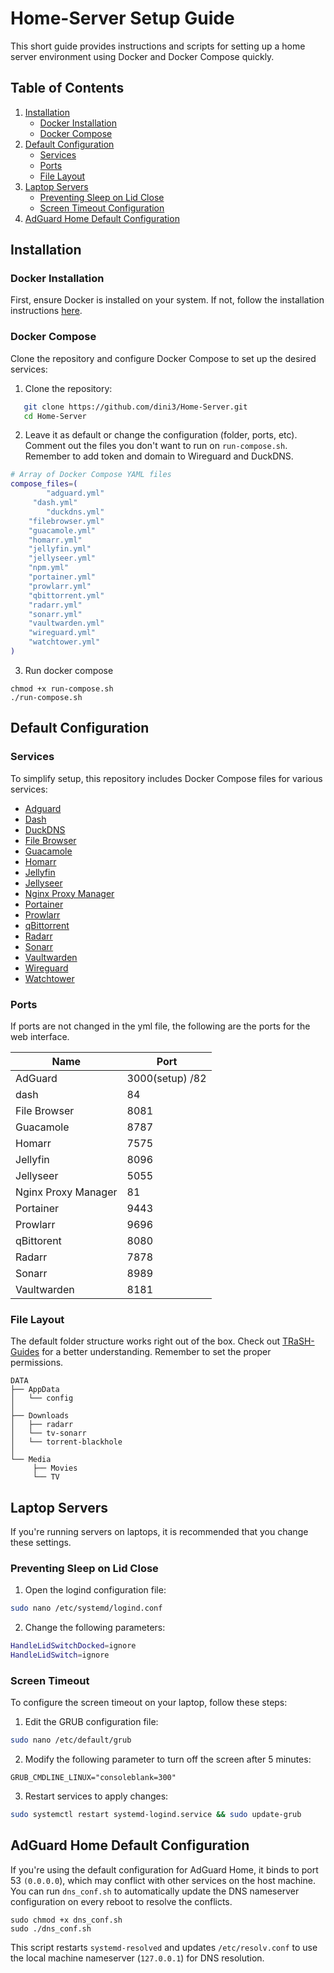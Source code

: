 # Home-Server Setup Guide

This short guide provides instructions and scripts for setting up a home server environment using Docker and Docker Compose quickly.

## Table of Contents
1. [Installation](#installation)
    - [Docker Installation](#docker-installation)
    - [Docker Compose](#docker-compose)
2. [Default Configuration](#default-configuration)
    - [Services](#services)
    - [Ports](#ports)
    - [File Layout](#file-layout)
4. [Laptop Servers](#laptop-servers)
    - [Preventing Sleep on Lid Close](#preventing-sleep-on-lid-close)
    - [Screen Timeout Configuration](#screen-timeout)
5. [AdGuard Home Default Configuration](#adguard-home-default-configuration)  

## Installation

### Docker Installation

First, ensure Docker is installed on your system. If not, follow the installation instructions [here](https://docs.docker.com/engine/install/ubuntu/).

### Docker Compose

Clone the repository and configure Docker Compose to set up the desired services:

1. Clone the repository:
```bash
   git clone https://github.com/dini3/Home-Server.git
   cd Home-Server

```

2. Leave it as default or change the configuration (folder, ports, etc). Comment out the files you don't want to run on `run-compose.sh`. Remember to add token and domain to Wireguard and DuckDNS.

```bash
# Array of Docker Compose YAML files
compose_files=(
    	"adguard.yml"
   	 "dash.yml"
    	"duckdns.yml"
	"filebrowser.yml"
	"guacamole.yml"
	"homarr.yml"
	"jellyfin.yml"
	"jellyseer.yml"
	"npm.yml"
	"portainer.yml"
	"prowlarr.yml"
	"qbittorrent.yml"
	"radarr.yml"
	"sonarr.yml"
	"vaultwarden.yml"
	"wireguard.yml"
	"watchtower.yml"
)
```
3. Run docker compose
```
chmod +x run-compose.sh
./run-compose.sh
```

## Default Configuration
### Services
To simplify setup, this repository includes Docker Compose files for various services:

- [Adguard](https://hub.docker.com/r/adguard/adguardhome)
- [Dash](https://github.com/MauriceNino/dashdot)
- [DuckDNS](https://github.com/linuxserver/docker-duckdns)
- [File Browser](https://github.com/filebrowser/filebrowser)
- [Guacamole](https://hub.docker.com/r/jwetzell/guacamole)
- [Homarr](https://ghcr.io/ajnart/homarr)
- [Jellyfin](https://github.com/linuxserver/docker-jellyfin)
- [Jellyseer](https://github.com/fallenbagel/jellyseerr)
- [Nginx Proxy Manager](https://github.com/NginxProxyManager/nginx-proxy-manager)
- [Portainer](https://github.com/portainer/portainer)
- [Prowlarr](https://github.com/linuxserver/docker-prowlarr)
- [qBittorrent](https://github.com/linuxserver/docker-qbittorrent)
- [Radarr](https://github.com/linuxserver/docker-radarr)
- [Sonarr](https://github.com/linuxserver/docker-sonarr)
- [Vaultwarden](https://github.com/dani-garcia/vaultwarden)
- [Wireguard](https://docs.linuxserver.io/images/docker-wireguard/#server-mode)
- [Watchtower](https://containrrr.dev/watchtower/)
### Ports
If ports are not changed in the yml file, the following are the ports for the web interface.

|Name|Port|
|---|---|
|AdGuard|3000(setup) /82|
|dash|84|
|File Browser|8081|
|Guacamole|8787|
|Homarr|7575|
|Jellyfin|8096|
|Jellyseer|5055|
|Nginx Proxy Manager|81|
|Portainer|9443|
|Prowlarr|9696|
|qBittorent|8080|
|Radarr|7878|
|Sonarr|8989|
|Vaultwarden|8181|

### File Layout

The default folder structure works right out of the box. Check out [TRaSH-Guides](trash-guides.info) for a better understanding.
Remember to set the proper permissions.
```
DATA
├── AppData
│   └── config
│   
├── Downloads
│   ├── radarr
│   └── tv-sonarr
│   └── torrent-blackhole
│        
└── Media
     ├── Movies
     └── TV
```
## Laptop Servers

If you're running servers on laptops, it is recommended that you change these settings.

### Preventing Sleep on Lid Close

1. Open the logind configuration file:
```bash
sudo nano /etc/systemd/logind.conf
```
2. Change the following parameters:
```bash
HandleLidSwitchDocked=ignore
HandleLidSwitch=ignore
```


### Screen Timeout

To configure the screen timeout on your laptop, follow these steps:

1. Edit the GRUB configuration file:

```bash
sudo nano /etc/default/grub
```
2. Modify the following parameter to turn off the screen after 5 minutes:


```
GRUB_CMDLINE_LINUX="consoleblank=300"
```
3. Restart services to apply changes:

```bash
sudo systemctl restart systemd-logind.service && sudo update-grub
```
## AdGuard Home Default Configuration

If you're using the default configuration for AdGuard Home, it binds to port 53 `(0.0.0.0`), which may conflict with other services on the host machine.
You can run `dns_conf.sh` to automatically update the DNS nameserver configuration on every reboot to resolve the conflicts.
```
sudo chmod +x dns_conf.sh
sudo ./dns_conf.sh
```
This script restarts `systemd-resolved` and updates `/etc/resolv.conf` to use the local machine nameserver (`127.0.0.1`) for DNS resolution.
